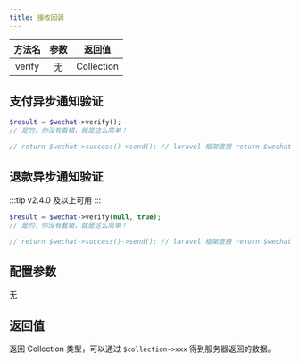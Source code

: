 ```yaml
---
title: 接收回调
---
```


| 方法名 | 参数 | 返回值 |
| :---: | :---: | :---: |
| verify | 无 | Collection |

## 支付异步通知验证

```php
$result = $wechat->verify();
// 是的，你没有看错，就是这么简单！

// return $wechat->success()->send(); // laravel 框架直接 return $wechat->success();
```


## 退款异步通知验证

:::tip
v2.4.0 及以上可用
:::

```php
$result = $wechat->verify(null, true);
// 是的，你没有看错，就是这么简单！

// return $wechat->success()->send(); // laravel 框架直接 return $wechat->success();
```


## 配置参数

无


## 返回值

返回 Collection 类型，可以通过 `$collection->xxx` 得到服务器返回的数据。
